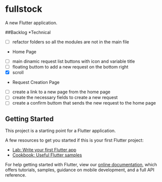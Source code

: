 # fullstock

A new Flutter application.


##Backlog
 *Technical 
 - [ ] refactor folders so all the modules are not in the main file
 * Home Page   
- [ ] main dinamic request list buttons with icon and variable title   
- [ ] floating buttom to add a new request on the bottom right
- [x] scroll
* Request Creation Page   
- [ ] create a link to a new page from the home page   
- [ ] create the necessary fields to create a new request   
- [ ] create a confirm buttom that sends the new request to the home page   

## Getting Started

This project is a starting point for a Flutter application.

A few resources to get you started if this is your first Flutter project:

- [Lab: Write your first Flutter app](https://flutter.dev/docs/get-started/codelab)
- [Cookbook: Useful Flutter samples](https://flutter.dev/docs/cookbook)

For help getting started with Flutter, view our
[online documentation](https://flutter.dev/docs), which offers tutorials,
samples, guidance on mobile development, and a full API reference.
